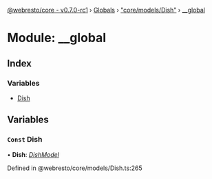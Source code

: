 [@webresto/core - v0.7.0-rc1](../README.md) › [Globals](../globals.md) › ["core/models/Dish"](_core_models_dish_.md) › [__global](_core_models_dish_.__global.md)

# Module: __global

## Index

### Variables

* [Dish](_core_models_dish_.__global.md#const-dish)

## Variables

### `Const` Dish

• **Dish**: *[DishModel](../interfaces/_core_models_dish_.dishmodel.md)*

Defined in @webresto/core/models/Dish.ts:265
